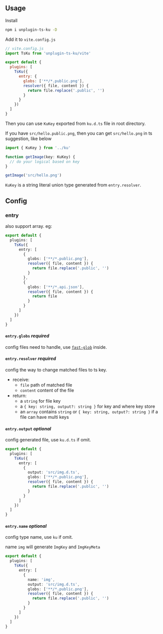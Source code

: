 ## Usage

Install

```bash
npm i unplugin-ts-ku -D
```

Add it to `vite.config.js`

```js
// vite.config.js
import TsKu from 'unplugin-ts-ku/vite'

export default {
  plugins: [
    TsKu({
      entry: {
        globs: ['**/*.public.png'],
        resolver({ file, content }) {
          return file.replace('.public', '')
        }
      }
    })
  ]
}
```

Then you can use `KuKey` exported from `ku.d.ts` file in root directory.

If you have `src/hello.public.png`, then you can get `src/hello.png` in ts suggestion, like below

```ts
import { KuKey } from '../ku'

function getImage(key: KuKey) {
  // do your logical based on key
}

getImage('src/hello.png')
```

`KuKey` is a string literal union type generated from `entry.resolver`.

## Config

### entry

also support array. eg:

```ts
export default {
  plugins: [
    TsKu({
      entry: [
        {
          globs: ['**/*.public.png'],
          resolver({ file, content }) {
            return file.replace('.public', '')
          }
        },
        {
          globs: ['**/*.api.json'],
          resolver({ file, content }) {
            return file
          }
        }
      ]
    })
  ]
}
```

#### `entry.globs` *required*

config files need to handle, use [`fast-glob`](https://www.npmjs.com/package/fast-glob) inside.

#### `entry.resolver` *required*

config the way to change matched files to ts key. 

- receive:
  - `file` path of matched file
  - `content` content of the file
- return:
  - a `string` for file key
  - a `{ key: string, output?: string }` for key and where key store
  - an `array` contains `string` or `{ key: string, output?: string }` if a file can have multi keys

#### `entry.output` *optional*

config generated file, use `ku.d.ts` if omit.

```ts
export default {
  plugins: [
    TsKu({
      entry: [
        {
          output: 'src/img.d.ts',
          globs: ['**/*.public.png'],
          resolver({ file, content }) {
            return file.replace('.public', '')
          }
        }
      ]
    })
  ]
}
```

#### `entry.name` *optional*

config type name, use `ku` if omit.

name `img` will generate `ImgKey` and `ImgKeyMeta`

```ts
export default {
  plugins: [
    TsKu({
      entry: [
        {
          name: 'img',
          output: 'src/img.d.ts',
          globs: ['**/*.public.png'],
          resolver({ file, content }) {
            return file.replace('.public', '')
          }
        }
      ]
    })
  ]
}
```






